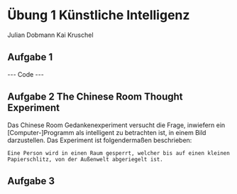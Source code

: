 # Übung 1 Künstliche Intelligenz
Julian Dobmann
Kai Kruschel

## Aufgabe 1
--- Code ---

## Aufgabe 2 The Chinese Room Thought Experiment
Das Chinese Room Gedankenexperiment versucht die Frage, inwiefern ein [Computer-]Programm als intelligent zu betrachten ist, in einem Bild darzustellen.
Das Experiment ist folgendermaßen beschrieben:

    Eine Person wird in einen Raum gesperrt, welcher bis auf einen kleinen Papierschlitz, von der Außenwelt abgeriegelt ist.

## Aufgabe 3

